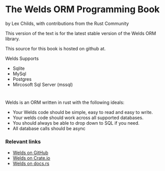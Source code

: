 # The Welds ORM Programming Book

by Lex Childs, with contributions from the Rust Community

This version of the text is for the latest stable version of the Welds ORM library.

This source for this book is hosted on github at.

Welds Supports
- Sqlite
- MySql
- Postgres
- Mircosoft Sql Server (mssql)

#

Welds is an ORM written in rust with the following ideals:

- Your Welds code should be simple, easy to read and easy to write.
- Your welds code should work across all supported databases.
- You should always be able to drop down to SQL if you need.
- All database calls should be async

### Relevant links

- [Welds on GitHub](https://github.com/weldsorm/welds)
- [Welds on Crate.io](https://crates.io/crates/welds)
- [Welds on docs.rs](https://docs.rs/welds/latest/welds/)

